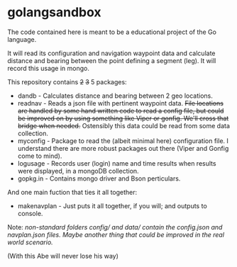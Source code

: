 # golangsandbox

The code contained here is meant to be a educational project of the Go language.

It will read its configuration and navigation waypoint data and calculate distance and bearing between the point defining a segment (leg). It will record this usage in mongo.

This repository contains ~~2~~ ~~3~~ 5 packages:

* dandb - Calculates distance and bearing between 2 geo locations.
* readnav - Reads a json file with pertinent waypoint data. ~~File locations are handled by some hand written code to read a config file, but could be improved on by using something like Viper or gonfig. We'll cross that bridge when needed.~~ Ostensibly this data could be read from some data collection.
* myconfig - Package to read the (albeit minimal here) configuration file. I understand there are more robust packages out there (Viper and Gonfig come to mind).
* logusage - Records user (login) name and time results when results were displayed, in a mongoDB collection.
* gopkg.in - Contains mongo driver and Bson perticulars.

And one main fuction that ties it all together:

* makenavplan - Just puts it all together, if you will; and outputs to console.

Note: _non-standard folders config/ and data/ contain the config.json and navplan.json files. Maybe another thing that could be improved in the real world scenario._


(With this Abe will never lose his way)
